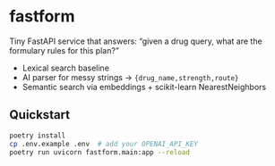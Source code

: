 # fastform

Tiny FastAPI service that answers: “given a drug query, what are the formulary rules for this plan?”
- Lexical search baseline
- AI parser for messy strings → `{drug_name,strength,route}`
- Semantic search via embeddings + scikit-learn NearestNeighbors

## Quickstart
```bash
poetry install
cp .env.example .env  # add your OPENAI_API_KEY
poetry run uvicorn fastform.main:app --reload

